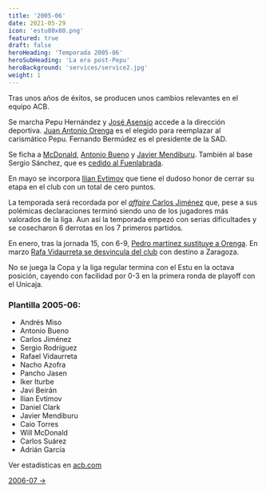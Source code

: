 ```yaml
---
title: '2005-06'
date: 2021-05-29
icon: 'estu80x80.png'
featured: true
draft: false
heroHeading: 'Temporada 2005-06'
heroSubHeading: 'La era post-Pepu'
heroBackground: 'services/service2.jpg'
weight: 1
---
```


Tras unos años de éxitos, se producen unos cambios relevantes en el equipo ACB.

Se marcha Pepu Hernández y [José Asensio](https://www.palco23.com/directorios/perfiles/jose-asensio.html) accede a la dirección deportiva. [Juan Antonio Orenga](https://www.movistarestudiantes.com/prensa/noticias/juan-antonio-orenga-sera-presentado-manana-jueves/) es el elegido para reemplazar al carismático Pepu. Fernando Bermúdez es el presidente de la SAD.

Se ficha a [McDonald](https://www.movistarestudiantes.com/prensa/noticias/adecco-estudiantes-ata-a-will-mcdonald/), [Antonio Bueno](https://www.solobasket.com/liga-endesa/antonio-bueno-cambia-real-madrid-por-estudiantes) y [Javier Mendiburu](https://www.movistarestudiantes.com/prensa/noticias/javier-mendiburu-deja-la-ncaa-y-ficha-por-adecco-estudiantes/). También al base Sergio Sánchez, que es [cedido al Fuenlabrada](https://www.solobasket.com/liga-endesa/sergio-sanchez-es-cedido-al-fuenlabrada).

En mayo se incorpora [Ilian Evtimov](https://www.movistarestudiantes.com/prensa/noticias/ilian-evtimov-nuevo-jugador-de-adecco-estudiantes/) que tiene el dudoso honor de cerrar su etapa en el club con un total de cero puntos.

La temporada será recordada por el [_affaire_ Carlos Jiménez](https://www.movistarestudiantes.com/prensa/noticias/jose-asensio-rotundo-no-negociamos-si-quieren-al-jugador-que-paguen-su-clausula/) que, pese a sus polémicas declaraciones terminó siendo uno de los jugadores más valorados de la liga. Aun así la temporada empezó con serias dificultades y se cosecharon 6 derrotas en los 7 primeros partidos.

En enero, tras la jornada 15, con 6-9, [Pedro martínez sustituye a Orenga](https://www.movistarestudiantes.com/prensa/noticias/pedro-martinez-nuevo-tecnico-de-adecco-estudiantes/). En marzo [Rafa Vidaurreta se desvincula del club](https://www.movistarestudiantes.com/prensa/noticias/rafa-vidaurreta-se-desvincula-de-adecco-estudiantes/) con destino a Zaragoza.

No se juega la Copa y la liga regular termina con el Estu en la octava posición, cayendo con facilidad por 0-3 en la primera ronda de playoff con el Unicaja.

### Plantilla 2005-06:

- Andrés Miso
- Antonio Bueno
- Carlos Jiménez
- Sergio Rodríguez
- Rafael Vidaurreta
- Nacho Azofra
- Pancho Jasen
- Iker Iturbe
- Javi Beirán
- Ilian Evtimov
- Daniel Clark
- Javier Mendiburu
- Caio Torres
- Will McDonald
- Carlos Suárez
- Adrián García

Ver estadísticas en [acb.com](https://www.acb.com/club/estadisticas/id/6/temporada_id/2005)

[2006-07 →](https://nuestroestu.es/cronologia/2006-07/)